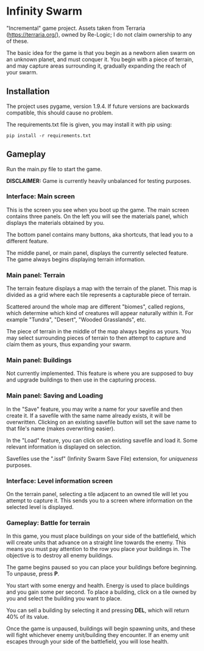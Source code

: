 # Infinity Swarm
"Incremental" game project.
Assets taken from Terraria (https://terraria.org/), owned by Re-Logic; I do not claim ownership to any of these.

The basic idea for the game is that you begin as a newborn alien swarm on an unknown planet, and must conquer it.
You begin with a piece of terrain, and may capture areas surrounding it, gradually expanding the reach of your swarm.

## Installation
The project uses pygame, version 1.9.4. If future versions are backwards compatible, this should cause no problem.

The requirements.txt file is given, you may install it with pip using:

`pip install -r requirements.txt`

## Gameplay
Run the main.py file to start the game.

**DISCLAIMER:** Game is currently heavily unbalanced for testing purposes.

### Interface: Main screen
This is the screen you see when you boot up the game.
The main screen contains three panels.
On the left you will see the materials panel, which displays the materials obtained by you.

The bottom panel contains many buttons, aka shortcuts, that lead you to a different feature.

The middle panel, or main panel, displays the currently selected feature.
The game always begins displaying terrain information.

### Main panel: Terrain
The terrain feature displays a map with the terrain of the planet.
This map is divided as a grid where each tile represents a capturable piece of terrain.

Scattered around the whole map are different "biomes", called regions, which determine which kind of creatures will appear
naturally within it. For example "Tundra", "Desert", "Wooded Grasslands", etc.

The piece of terrain in the middle of the map always begins as yours.
You may select surrounding pieces of terrain to then attempt to capture and claim them as yours, thus expanding your swarm.

### Main panel: Buildings
Not currently implemented.
This feature is where you are supposed to buy and upgrade buildings to then use in the capturing process.

### Main panel: Saving and Loading
In the "Save" feature, you may write a name for your savefile and then create it.
If a savefile with the same name already exists, it will be overwritten.
Clicking on an existing savefile button will set the save name to that file's name (makes overwriting easier).

In the "Load" feature, you can click on an existing savefile and load it.
Some relevant information is displayed on selection.

Savefiles use the ".issf" (Infinity Swarm Save File) extension, for *uniqueness* purposes.

### Interface: Level information screen
On the terrain panel, selecting a tile adjacent to an owned tile will let you attempt to capture it.
This sends you to a screen where information on the selected level is displayed.

### Gameplay: Battle for terrain
In this game, you must place buildings on your side of the battlefield, which will create units that
advance on a straight line towards the enemy.
This means you must pay attention to the row you place your buildings in.
The objective is to destroy all enemy buildings.

The game begins paused so you can place your buildings before beginning.
To unpause, press **P**.

You start with some energy and health.
Energy is used to place buildings and you gain some per second.
To place a building, click on a tile owned by you and select the building you want to place.

You can sell a building by selecting it and pressing **DEL**, which will return 40% of its value.

Once the game is unpaused, buildings will begin spawning units, and these will fight whichever enemy unit/building they
encounter.
If an enemy unit escapes through your side of the battlefield, you will lose health.